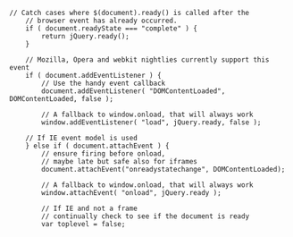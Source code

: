 	// Catch cases where $(document).ready() is called after the
		// browser event has already occurred.
		if ( document.readyState === "complete" ) {
			return jQuery.ready();
		}

		// Mozilla, Opera and webkit nightlies currently support this event
		if ( document.addEventListener ) {
			// Use the handy event callback
			document.addEventListener( "DOMContentLoaded", DOMContentLoaded, false );
			
			// A fallback to window.onload, that will always work
			window.addEventListener( "load", jQuery.ready, false );

		// If IE event model is used
		} else if ( document.attachEvent ) {
			// ensure firing before onload,
			// maybe late but safe also for iframes
			document.attachEvent("onreadystatechange", DOMContentLoaded);
			
			// A fallback to window.onload, that will always work
			window.attachEvent( "onload", jQuery.ready );

			// If IE and not a frame
			// continually check to see if the document is ready
			var toplevel = false;